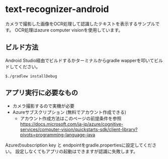 # text-recognizer-android
カメラで撮影した画像をOCR処理して認識したテキストを表示するサンプルです。
OCR処理はazure computer visionを使用しています。

## ビルド方法
Android Studio経由でビルドするかターミナルからgradle wapperを叩いてビルドしてください。

`$./gradlew installDebug`

## アプリ実行に必要なもの
- カメラ撮影するので実機が必要
- Azureサブスクリプション (無料でアカウント作成できる)  
  - アカウント作成方法はこのページの前提条件を参照  
  https://docs.microsoft.com/ja-jp/azure/cognitive-services/computer-vision/quickstarts-sdk/client-library?pivots=programming-language-java

Azureのsubscription key と endpointをgradle.propertiesに設定してください。
設定しなくてもアプリの起動はできますが認識に失敗します。


